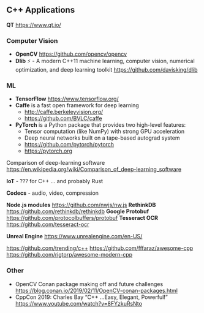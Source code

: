 ## C++ Applications

**QT** https://www.qt.io/

### Computer Vision 
* **OpenCV** https://github.com/opencv/opencv
* **Dlib** ⚡️ - A modern C++11 machine learning, computer vision, numerical optimization, and deep learning toolkit 
https://github.com/davisking/dlib

### ML
* **TensorFlow** https://www.tensorflow.org/
* **Caffe** is a fast open framework for deep learning
  * http://caffe.berkeleyvision.org/
  * https://github.com/BVLC/caffe
* **PyTorch** is a Python package that provides two high-level features:
  - Tensor computation (like NumPy) with strong GPU acceleration
  - Deep neural networks built on a tape-based autograd system
  * https://github.com/pytorch/pytorch
  * https://pytorch.org

Comparison of deep-learning software
https://en.wikipedia.org/wiki/Comparison_of_deep-learning_software


**IoT** - ??? for C++ ... and probably Rust 

**Codecs** - audio, video, compression  

**Node.js modules** https://github.com/nwjs/nw.js
**RethinkDB** https://github.com/rethinkdb/rethinkdb
**Google Protobuf** https://github.com/protocolbuffers/protobuf
**Tesseract OCR**  https://github.com/tesseract-ocr

**Unreal Engine** https://www.unrealengine.com/en-US/

https://github.com/trending/c++
https://github.com/fffaraz/awesome-cpp
https://github.com/rigtorp/awesome-modern-cpp

### Other 
* OpenCV Conan package making off and future challenges https://blog.conan.io/2019/02/11/OpenCV-conan-packages.html
* CppCon 2019: Charles Bay “C++ ...Easy, Elegant, Powerful!” https://www.youtube.com/watch?v=8FYzkuRsNto